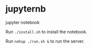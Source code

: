 # jupyternb

jupyter notebook

Run `./install.sh` to install the notebook.

Run `nohup ./run.sh &` to run the server.
